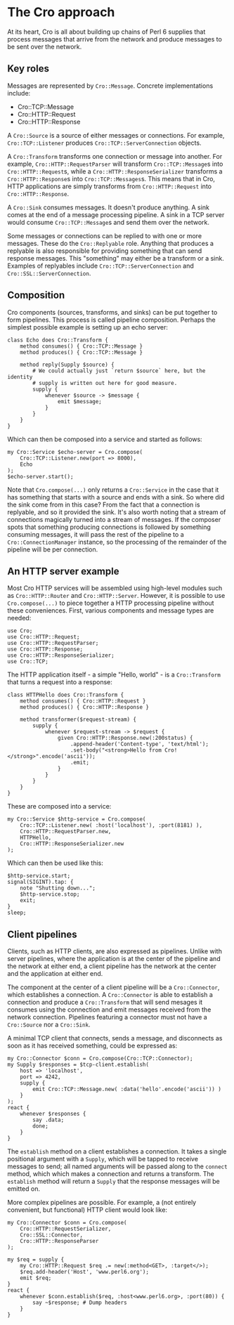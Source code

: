 # The Cro approach

At its heart, Cro is all about building up chains of Perl 6 supplies that
process messages that arrive from the network and produce messages to be sent
over the network.

## Key roles

Messages are represented by `Cro::Message`. Concrete implementations include:

* Cro::TCP::Message
* Cro::HTTP::Request
* Cro::HTTP::Response

A `Cro::Source` is a source of either messages or connections. For example,
`Cro::TCP::Listener` produces `Cro::TCP::ServerConnection` objects.

A `Cro::Transform` transforms one connection or message into another. For
example, `Cro::HTTP::RequestParser` will transform `Cro::TCP::Message`s into
`Cro::HTTP::Request`s, while a `Cro::HTTP::ResponseSerializer` transforms a
`Cro::HTTP::Response`s into `Cro::TCP::Messages`s. This means that in Cro,
HTTP applications are simply transforms from `Cro::HTTP::Request` into
`Cro::HTTP::Response`.

A `Cro::Sink` consumes messages. It doesn't produce anything. A sink comes at
the end of a message processing pipeline. A sink in a TCP server would consume
`Cro::TCP::Message`s and send them over the network.

Some messages or connections can be replied to with one or more messages. These
do the `Cro::Replyable` role. Anything that produces a replyable is also
responsible for providing something that can send response messages. This
"something" may either be a transform or a sink. Examples of replyables include
`Cro::TCP::ServerConnection` and `Cro::SSL::ServerConnection`.

## Composition

Cro components (sources, transforms, and sinks) can be put together to form
pipelines. This process is called pipeline composition. Perhaps the simplest
possible example is setting up an echo server:

    class Echo does Cro::Transform {
        method consumes() { Cro::TCP::Message }
        method produces() { Cro::TCP::Message }
        
        method reply(Supply $source) {
            # We could actually just `return $source` here, but the identity
            # supply is written out here for good measure.
            supply {
                whenever $source -> $message {
                    emit $message;
                }
            }
        }
    }

Which can then be composed into a service and started as follows:

    my Cro::Service $echo-server = Cro.compose(
        Cro::TCP::Listener.new(port => 8000),
        Echo
    );
    $echo-server.start();

Note that `Cro.compose(...)` only returns a `Cro::Service` in the case that
it has something that starts with a source and ends with a sink. So where did
the sink come from in this case? From the fact that a connection is replyable,
and so it provided the sink. It's also worth noting that a stream of connections
magically turned into a stream of messages. If the composer spots that something
producing connections is followed by something consuming messages, it will
pass the rest of the pipeline to a `Cro::ConnectionManager` instance, so the
processing of the remainder of the pipeline will be per connection.

## An HTTP server example

Most Cro HTTP services will be assembled using high-level modules such as
`Cro::HTTP::Router` and `Cro::HTTP::Server`. However, it is possible to use
`Cro.compose(...)` to piece together a HTTP processing pipeline without these
conveniences. First, various components and message types are needed:

    use Cro;
    use Cro::HTTP::Request;
    use Cro::HTTP::RequestParser;
    use Cro::HTTP::Response;
    use Cro::HTTP::ResponseSerializer;
    use Cro::TCP;

The HTTP application itself - a simple "Hello, world" - is a `Cro::Transform`
that turns a request into a response:

    class HTTPHello does Cro::Transform {
        method consumes() { Cro::HTTP::Request }
        method produces() { Cro::HTTP::Response }

        method transformer($request-stream) {
            supply {
                whenever $request-stream -> $request {
                    given Cro::HTTP::Response.new(:200status) {
                        .append-header('Content-type', 'text/html');
                        .set-body("<strong>Hello from Cro!</strong>".encode('ascii'));
                        .emit;
                    }
                }
            }
        }
    }

These are composed into a service:

    my Cro::Service $http-service = Cro.compose(
        Cro::TCP::Listener.new( :host('localhost'), :port(8181) ),
        Cro::HTTP::RequestParser.new,
        HTTPHello,
        Cro::HTTP::ResponseSerializer.new
    );

Which can then be used like this:

    $http-service.start;
    signal(SIGINT).tap: {
        note "Shutting down...";
        $http-service.stop;
        exit;
    }
    sleep;

## Client pipelines

Clients, such as HTTP clients, are also expressed as pipelines. Unlike with
server pipelines, where the application is at the center of the pipeline and
the network at either end, a client pipeline has the network at the center and
the application at either end.

The component at the center of a client pipeline will be a `Cro::Connector`,
which establishes a connection. A `Cro::Connector` is able to establish a
connection and produce a `Cro::Transform` that will send mesages it consumes
using the connection and emit messages received from the network connection.
Pipelines featuring a connector must not have a `Cro::Source` nor a
`Cro::Sink`.

A minimal TCP client that connects, sends a message, and disconnects as soon
as it has received something, could be expressed as:

    my Cro::Connector $conn = Cro.compose(Cro::TCP::Connector);
    my Supply $responses = $tcp-client.establish(
        host => 'localhost',
        port => 4242,
        supply {
            emit Cro::TCP::Message.new( :data('hello'.encode('ascii')) )
        }
    );
    react {
        whenever $responses {
            say .data;
            done;
        }
    }

The `establish` method on a client establishes a connection. It takes a single
positional argument with a `Supply`, which will be tapped to receive messages
to send; all named arguments will be passed along to the `connect` method,
which which makes a connection and returns a transform. The `establish` method
will return a `Supply` that the response messages will be emitted on.

More complex pipelines are possible. For example, a (not entirely convenient,
but functional) HTTP client would look like:

    my Cro::Connector $conn = Cro.compose(
        Cro::HTTP::RequestSerializer,
        Cro::SSL::Connector,
        Cro::HTTP::ResponseParser
    );

    my $req = supply {
        my Cro::HTTP::Request $req .= new(:method<GET>, :target</>);
        $req.add-header('Host', 'www.perl6.org');
        emit $req;
    }
    react {
        whenever $conn.establish($req, :host<www.perl6.org>, :port(80)) {
            say ~$response; # Dump headers
        }
    }
